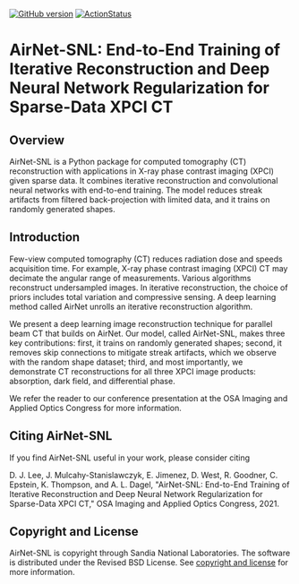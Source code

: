[![GitHub version](https://badge.fury.io/gh/sandialabs%2FAirNet-SNL.svg)](https://badge.fury.io/gh/dennis-j-lee%2Fasnl)
[![ActionStatus](https://github.com/sandialabs/AirNet-SNL/workflows/lint%20and%20test/badge.svg)](https://github.com/sandialabs/AirNet-SNL/actions)

# AirNet-SNL: End-to-End Training of Iterative Reconstruction and Deep Neural Network Regularization for Sparse-Data XPCI CT

## Overview
AirNet-SNL is a Python package for computed tomography (CT) reconstruction with applications in X-ray phase contrast imaging (XPCI) given sparse data.
It combines iterative reconstruction and convolutional neural networks with end-to-end training.
The model reduces streak artifacts from filtered back-projection with limited data, and it trains on randomly generated shapes.

## Introduction
Few-view computed tomography (CT) reduces radiation dose and speeds acquisition time.
For example, X-ray phase contrast imaging (XPCI) CT may decimate the angular range of measurements.
Various algorithms reconstruct undersampled images.
In iterative reconstruction, the choice of priors includes total variation and compressive sensing.
A deep learning method called AirNet unrolls an iterative reconstruction algorithm.

We present a deep learning image reconstruction technique for parallel beam CT that builds on AirNet.
Our model, called AirNet-SNL, makes three key contributions: first, it trains on randomly generated shapes; second, it removes skip connections to mitigate streak artifacts, which we observe with the random shape dataset; third, and most importantly, we demonstrate CT reconstructions for all three XPCI image products: absorption, dark field, and differential phase.

We refer the reader to our conference presentation at the OSA Imaging and Applied Optics Congress for more information.

## Citing AirNet-SNL
If you find AirNet-SNL useful in your work, please consider citing

D. J. Lee, J. Mulcahy-Stanislawczyk, E. Jimenez, D. West, R. Goodner, C. Epstein, K. Thompson, and A. L. Dagel, "AirNet-SNL: End-to-End Training of Iterative Reconstruction and Deep Neural Network Regularization for Sparse-Data XPCI CT," OSA Imaging and Applied Optics Congress, 2021.

## Copyright and License

AirNet-SNL is copyright through Sandia National Laboratories. The software is distributed under the Revised BSD License. See [copyright and license](https://github.com/sandialabs/AirNet-SNL/blob/master/LICENSE) for more information.